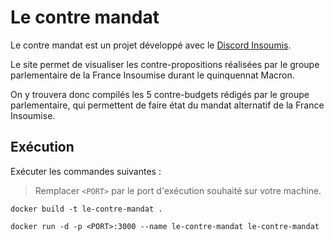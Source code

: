 # Le contre mandat

Le contre mandat est un projet développé avec le [Discord Insoumis](https://discord-insoumis.fr/).

Le site permet de visualiser les contre-propositions réalisées par le groupe parlementaire de la France Insoumise durant le quinquennat Macron.

On y trouvera donc compilés les 5 contre-budgets rédigés par le groupe parlementaire, qui permettent de faire état du mandat alternatif de la France Insoumise.

## Exécution

Exécuter les commandes suivantes :

> Remplacer `<PORT>` par le port d'exécution souhaité sur votre machine.

```
docker build -t le-contre-mandat .

docker run -d -p <PORT>:3000 --name le-contre-mandat le-contre-mandat
```
